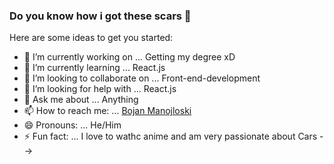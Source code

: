 ### Do you know how i got these scars :knife: 


Here are some ideas to get you started:

- 🔭 I’m currently working on ... Getting my degree xD
- 🌱 I’m currently learning ... React.js
- 👯 I’m looking to collaborate on ... Front-end-development
- 🤔 I’m looking for help with ... React.js
- 💬 Ask me about ... Anything
- 📫 How to reach me: ... [Bojan Manojloski](mailto:bojanmanojloski@gmail.com?subject=[GitHub]%20Source%20Han%20Sans)
- 😄 Pronouns: ... He/Him
- ⚡ Fun fact: ... I love to wathc anime and am very passionate about Cars
-->
